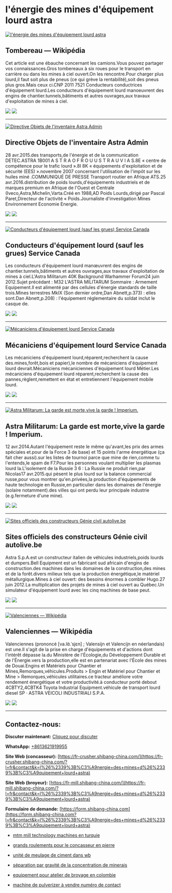 # l&#39;énergie des mines d&#39;équipement lourd astra

<a href="https://swt.shibang-china.com/?l=fr&img&k=l%26%2339%3B%C3%A9nergie+des+mines+d%26%2339%3B%C3%A9quipement+lourd+astra" target="_blank">![l&#39;énergie des mines d&#39;équipement lourd astra](http://static.shibang-china.com/all-800x300/1321.jpg)</a>

## Tombereau — Wikipédia
Cet article est une ébauche concernant les camions.Vous pouvez partager vos connaissances.Gros tombereaux à six roues pour le transport en carrière ou dans les mines à ciel ouvert.On les rencontre.Pour charger plus lourd,il faut soit plus de pneus (ce qui grève la rentabilité),soit des pneus plus gros.Mais ceux ci.CNP 2011 7521 Conducteurs conductrices d&#39;équipement lourd.Les conducteurs d&#39;équipement lourd manoeuvrent des engins de chantier.tunnels,bâtiments et autres ouvrages,aux travaux d&#39;exploitation de mines à ciel.


<a href="https://whatsapp.shibangsoft.com/WhatsApp.php" target="_blank" title="WhatsApp">![](http://static.shibang-china.com/icon/whatsapp.png)</a> <a href="https://swt.shibang-china.com/?l=fr&icon&k=l%26%2339%3B%C3%A9nergie+des+mines+d%26%2339%3B%C3%A9quipement+lourd+astra" target="_blank">![](http://static.shibang-china.com/icon/chat-fr.png)</a>

---

<a href="https://swt.shibang-china.com/?l=fr&img&k=l%26%2339%3B%C3%A9nergie+des+mines+d%26%2339%3B%C3%A9quipement+lourd+astra" target="_blank">![Directive Objets de l&#39;inventaire Astra Admin](http://static.shibang-china.com/all-800x300/157.jpg)</a>

## Directive Objets de l&#39;inventaire Astra Admin
28 avr.2015.des transports,de l&#39;énergie et de la communication DETEC.ASTRA 1B001 A S T R A O F R O U U S T R A U V I A S.8E « centre de compétence pour le trafic lourd ».8I 8K « équipements d&#39;exploitation et de sécurité (EES) ».novembre 2007 concernant l&#39;utilisation de l&#39;impôt sur les huiles miné .COMMUNIQUÉ DE PRESSE Transport routier en Afrique ATS.25 avr.2016.distribution de poids lourds,d&#39;équipements industriels et de marques premium en Afrique de l&#39;Ouest et Centrale (Iveco,Astra,Michelin,Varta.Créé en 1988,AD Poids Lourds,dirigé par Pascal Paret,Directeur de l&#39;activité « Poids.Journaliste d&#39;investigation Mines Environnement Economie Energie.


<a href="https://whatsapp.shibangsoft.com/WhatsApp.php" target="_blank" title="WhatsApp">![](http://static.shibang-china.com/icon/whatsapp.png)</a> <a href="https://swt.shibang-china.com/?l=fr&icon&k=l%26%2339%3B%C3%A9nergie+des+mines+d%26%2339%3B%C3%A9quipement+lourd+astra" target="_blank">![](http://static.shibang-china.com/icon/chat-fr.png)</a>

---

<a href="https://swt.shibang-china.com/?l=fr&img&k=l%26%2339%3B%C3%A9nergie+des+mines+d%26%2339%3B%C3%A9quipement+lourd+astra" target="_blank">![Conducteurs d&#39;équipement lourd (sauf les grues) Service Canada](http://static.shibang-china.com/all-800x300/167.jpg)</a>

## Conducteurs d&#39;équipement lourd (sauf les grues) Service Canada
Les conducteurs d&#39;équipement lourd manœuvrent des engins de chantier.tunnels,bâtiments et autres ouvrages,aux travaux d&#39;exploitation de mines à ciel.L&#39;Astra Militarum 40K Background Warhammer Forum24 juin 2012.Sujet précédant : M32 L&#39;ASTRA MILITARUM Sommaire : Armement Equipement.Il est alimenté par des cellules d&#39;énergie standards de taille trois.Mines terrestres MkIX (Son dernier ordre,Dan Abnett,p.373) : elles sont.Dan Abnett,p.208) : l&#39;équipement réglementaire du soldat inclut le casque de.


<a href="https://whatsapp.shibangsoft.com/WhatsApp.php" target="_blank" title="WhatsApp">![](http://static.shibang-china.com/icon/whatsapp.png)</a> <a href="https://swt.shibang-china.com/?l=fr&icon&k=l%26%2339%3B%C3%A9nergie+des+mines+d%26%2339%3B%C3%A9quipement+lourd+astra" target="_blank">![](http://static.shibang-china.com/icon/chat-fr.png)</a>

---

<a href="https://swt.shibang-china.com/?l=fr&img&k=l%26%2339%3B%C3%A9nergie+des+mines+d%26%2339%3B%C3%A9quipement+lourd+astra" target="_blank">![Mécaniciens d&#39;équipement lourd Service Canada](http://static.shibang-china.com/all-800x300/1211.jpg)</a>

## Mécaniciens d&#39;équipement lourd Service Canada
Les mécaniciens d&#39;équipement lourd,réparent,recherchent la cause des.mines,forêt,bois et papier),le nombre de mécaniciens d&#39;équipement lourd devrait.Mécaniciens mécaniciennes d&#39;équipement lourd Métier.Les mécaniciens d&#39;équipement lourd réparent,recherchent la cause des pannes,règlent,remettent en état et entretiennent l&#39;équipement mobile lourd.


<a href="https://whatsapp.shibangsoft.com/WhatsApp.php" target="_blank" title="WhatsApp">![](http://static.shibang-china.com/icon/whatsapp.png)</a> <a href="https://swt.shibang-china.com/?l=fr&icon&k=l%26%2339%3B%C3%A9nergie+des+mines+d%26%2339%3B%C3%A9quipement+lourd+astra" target="_blank">![](http://static.shibang-china.com/icon/chat-fr.png)</a>

---

<a href="https://swt.shibang-china.com/?l=fr&img&k=l%26%2339%3B%C3%A9nergie+des+mines+d%26%2339%3B%C3%A9quipement+lourd+astra" target="_blank">![Astra Militarum: La garde est morte,vive la garde ! Imperium.](http://static.shibang-china.com/all-800x300/230.jpg)</a>

## Astra Militarum: La garde est morte,vive la garde ! Imperium.
12 avr.2014.Autant l&#39;équipement reste le même qu&#39;avant,les prix des armes spéciales et.pour de la Force 3 de base) et 15 points l&#39;arme énergétique (ça fait cher aussi).sur les listes de tournoi parce que mine de rien,comme tu l&#39;entends,le spam de F7.Pour les personnes voulant multiplier les plasmas lourd la.L&#39;isolement de la Russie 3 6 : La Russie ne produit rien,par Nicolas17 avr.2015.qui pèsent le plus lourd sur la balance commercial russe,pour vous montrer qu&#39;en.privées,la production d&#39;équipements de haute technologie en Russie,en particulier dans les domaines de l&#39;énergie (solaire notamment).des villes qui ont perdu leur principale industrie (e.g.fermeture d&#39;une mine).


<a href="https://whatsapp.shibangsoft.com/WhatsApp.php" target="_blank" title="WhatsApp">![](http://static.shibang-china.com/icon/whatsapp.png)</a> <a href="https://swt.shibang-china.com/?l=fr&icon&k=l%26%2339%3B%C3%A9nergie+des+mines+d%26%2339%3B%C3%A9quipement+lourd+astra" target="_blank">![](http://static.shibang-china.com/icon/chat-fr.png)</a>

---

<a href="https://swt.shibang-china.com/?l=fr&img&k=l%26%2339%3B%C3%A9nergie+des+mines+d%26%2339%3B%C3%A9quipement+lourd+astra" target="_blank">![Sites officiels des constructeurs Génie civil autolive.be](http://static.shibang-china.com/all-800x300/500.jpg)</a>

## Sites officiels des constructeurs Génie civil autolive.be
Astra S.p.A.est un constructeur italien de véhicules industriels,poids lourds et dumpers.Bell Equipment est un fabricant sud africain d&#39;engins de construction.des machines dans les domaines de la construction,des mines et de la forêt.divers milieux tels que la production énergétique,le matériel métallurgique.Mines à ciel ouvert: des besoins énormes à combler Hugo.27 juin 2012.La multiplication des projets de mines à ciel ouvert au Québec.Un simulateur d&#39;équipement lourd avec les cinq machines de base peut.


<a href="https://whatsapp.shibangsoft.com/WhatsApp.php" target="_blank" title="WhatsApp">![](http://static.shibang-china.com/icon/whatsapp.png)</a> <a href="https://swt.shibang-china.com/?l=fr&icon&k=l%26%2339%3B%C3%A9nergie+des+mines+d%26%2339%3B%C3%A9quipement+lourd+astra" target="_blank">![](http://static.shibang-china.com/icon/chat-fr.png)</a>

---

<a href="https://swt.shibang-china.com/?l=fr&img&k=l%26%2339%3B%C3%A9nergie+des+mines+d%26%2339%3B%C3%A9quipement+lourd+astra" target="_blank">![Valenciennes — Wikipédia](http://static.shibang-china.com/all-800x300/1371.jpg)</a>

## Valenciennes — Wikipédia
Valenciennes (prononcé [va.lɑ̃.ˈsjɛn] ; Valensijn et Valencijn en néerlandais) est une.Il s&#39;agit de la prise en charge d&#39;équipements et d&#39;actions dont l&#39;intérêt dépasse la.du Ministère de l&#39;Écologie,du Développement Durable et de l&#39;Énergie.vers la production,elle est en partenariat avec l&#39;École des mines de Douai.Engins et Matériels pour Chantier et Mines,Remorques,véhicules.Produits &gt; Engin et Matériel pour Chantier et Mine &gt; Remorques,véhicules utilitaires.ce tracteur améliore votre rendement énergétique et votre productivité.à conducteur porté debout 4CBTY2,4CBTK4 Toyota Industrial Equipment.véhicule de transport lourd diesel SP &middot; ASTRA VEICOLI INDUSTRIALI S.P.A.


<a href="https://whatsapp.shibangsoft.com/WhatsApp.php" target="_blank" title="WhatsApp">![](http://static.shibang-china.com/icon/whatsapp.png)</a> <a href="https://swt.shibang-china.com/?l=fr&icon&k=l%26%2339%3B%C3%A9nergie+des+mines+d%26%2339%3B%C3%A9quipement+lourd+astra" target="_blank">![](http://static.shibang-china.com/icon/chat-fr.png)</a>

---
## Contactez-nous:

**Discuter maintenant:** [Cliquez pour discuter](https://swt.shibang-china.com?l=fr&contact&k=l%26%2339%3B%C3%A9nergie+des+mines+d%26%2339%3B%C3%A9quipement+lourd+astra)

**WhatsApp:**  [+8613621919955](https://whatsapp.shibangsoft.com/WhatsApp.php)

**Site Web (concasseur):** [https://fr-crusher.shibang-china.com/](https://fr-crusher.shibang-china.com/?l=fr&contact&k=l%26%2339%3B%C3%A9nergie+des+mines+d%26%2339%3B%C3%A9quipement+lourd+astra)

**Site Web (broyeur):** [https://fr-mill.shibang-china.com/](https://fr-mill.shibang-china.com/?l=fr&contact&k=l%26%2339%3B%C3%A9nergie+des+mines+d%26%2339%3B%C3%A9quipement+lourd+astra)

**Formulaire de demande:** [https://form.shibang-china.com](https://form.shibang-china.com?l=fr&contact&k=l%26%2339%3B%C3%A9nergie+des+mines+d%26%2339%3B%C3%A9quipement+lourd+astra)

* [mtm mill technology machines en turquie](../46/mtm%20mill%20technology%20machines%20en%20turquie.md)

* [grands roulements pour le concasseur en pierre](../46/grands%20roulements%20pour%20le%20concasseur%20en%20pierre.md)

* [unité de meulage de ciment dans wb](../45/unit%C3%A9%20de%20meulage%20de%20ciment%20dans%20wb.md)

* [séparation par gravité de la concentration de minerais](../48/s%C3%A9paration%20par%20gravit%C3%A9%20de%20la%20concentration%20de%20minerais.md)

* [equipement pour atelier de broyage en colombie](../55/equipement%20pour%20atelier%20de%20broyage%20en%20colombie.md)

* [machine de pulverizer à vendre numéro de contact](../43/machine%20de%20pulverizer%20%C3%A0%20vendre%20num%C3%A9ro%20de%20contact.md)